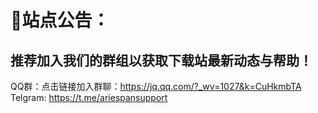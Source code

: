 # 📢站点公告：
## 推荐加入我们的群组以获取下载站最新动态与帮助！
QQ群：点击链接加入群聊：https://jq.qq.com/?_wv=1027&k=CuHkmbTA
Telgram: https://t.me/ariespansupport
